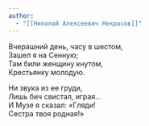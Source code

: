 ```yaml
---
author:
  - "[[Николай Алексеевич Некрасов]]"
---
```

Вчерашний день, часу в шестом,  
Зашел я на Сенную;  
Там били женщину кнутом,  
Крестьянку молодую.

Ни звука из ее груди,  
Лишь бич свистал, играя…  
И Музе я сказал: «Гляди!  
Сестра твоя родная!»